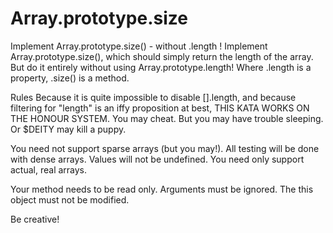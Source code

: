 # Array.prototype.size

Implement Array.prototype.size() - without .length !
Implement Array.prototype.size(), which should simply return the length of the array. But do it entirely without using Array.prototype.length!
Where .length is a property, .size() is a method.

Rules
Because it is quite impossible to disable [].length, and because filtering for "length" is an iffy proposition at best,
THIS KATA WORKS ON THE HONOUR SYSTEM.
You may cheat. But you may have trouble sleeping. Or $DEITY may kill a puppy.

You need not support sparse arrays (but you may!). All testing will be done with dense arrays.
Values will not be undefined. You need only support actual, real arrays.

Your method needs to be read only. Arguments must be ignored. The this object must not be modified.

Be creative!
